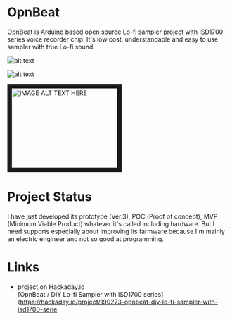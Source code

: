 # OpnBeat
OpnBeat is Arduino based open source Lo-fi sampler project with ISD1700 series voice recorder chip. It's low cost, understandable and easy to use sampler with true Lo-fi sound.

![alt text](https://github.com/hiro-akihabara/OpnBeat/blob/edit-readme/OpnBeat_PROTO3_rendered_20230404.jpg)

![alt text](https://github.com/hiro-akihabara/OpnBeat/blob/edit-readme/OpnBeat_PROTO3_PCB(TOP)_20230404.jpg)

<a href="http://www.youtube.com/watch?feature=player_embedded&v=SjGH37jxioc
" target="_blank"><img src="http://img.youtube.com/vi/SjGH37jxioc/0.jpg" 
alt="IMAGE ALT TEXT HERE" width="240" height="180" border="10" /></a>

# Project Status
I have just developed its prototype (Ver.3), POC (Proof of concept), MVP (Minimum Viable Product) whatever it's called including hardware. But I need supports especially about improving its farmware because I'm mainly an electric engineer and not so good at programming.

# Links
* project on Hackaday.io<br>
[OpnBeat / DIY Lo-fi Sampler with ISD1700 series](https://hackaday.io/project/190273-opnbeat-diy-lo-fi-sampler-with-isd1700-serie
